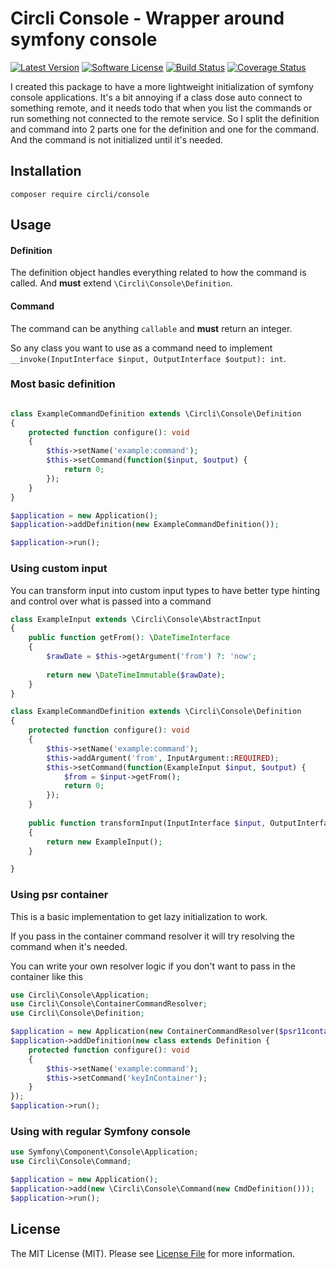 # Circli Console - Wrapper around symfony console

[![Latest Version](https://img.shields.io/github/release/circli/console.svg?style=flat-square)](https://github.com/circli/console/releases)
[![Software License](https://img.shields.io/badge/license-MIT-brightgreen.svg?style=flat-square)](LICENSE)
[![Build Status](https://github.com/circli/console/actions/workflows/unit-tests.yml/badge.svg)](https://github.com/circli/console/actions/workflows/unit-tests.yml)
[![Coverage Status](https://coveralls.io/repos/github/circli/console/badge.svg?branch=master)](https://coveralls.io/github/circli/console?branch=master)

I created this package to have a more lightweight initialization of symfony console applications.
It's a bit annoying if a class dose auto connect to something remote, and it needs todo that when you list the commands or run something not connected to the remote service.
So I split the definition and command into 2 parts one for the definition and one for the command. And the command is not initialized until it's needed.

## Installation

```
composer require circli/console
```

## Usage

#### Definition

The definition object handles everything related to how the command is called. And **must** extend `\Circli\Console\Definition`.

#### Command

The command can be anything `callable` and **must** return an integer.

So any class you want to use as a command need to implement `__invoke(InputInterface $input, OutputInterface $output): int`. 

### Most basic definition

```php

class ExampleCommandDefinition extends \Circli\Console\Definition
{
    protected function configure(): void
    {
        $this->setName('example:command');
        $this->setCommand(function($input, $output) {
            return 0;
        });
    }
}

$application = new Application();
$application->addDefinition(new ExampleCommandDefinition());

$application->run();
```

### Using custom input

You can transform input into custom input types to have better type hinting and control over what is passed into a command

```php
class ExampleInput extends \Circli\Console\AbstractInput
{
    public function getFrom(): \DateTimeInterface
    {
        $rawDate = $this->getArgument('from') ?: 'now';
        
        return new \DateTimeImmutable($rawDate);
    }
}

class ExampleCommandDefinition extends \Circli\Console\Definition
{
    protected function configure(): void
    {
        $this->setName('example:command');
        $this->addArgument('from', InputArgument::REQUIRED);
        $this->setCommand(function(ExampleInput $input, $output) {
            $from = $input->getFrom();
            return 0;
        });
    }
    
    public function transformInput(InputInterface $input, OutputInterface $output): InputInterface
    {
        return new ExampleInput();
    }

}
```

### Using psr container

This is a basic implementation to get lazy initialization to work.

If you pass in the container command resolver it will try resolving the command when it's needed.

You can write your own resolver logic if you don't want to pass in the container like this

```php
use Circli\Console\Application;
use Circli\Console\ContainerCommandResolver;
use Circli\Console\Definition;

$application = new Application(new ContainerCommandResolver($psr11container));
$application->addDefinition(new class extends Definition {
    protected function configure(): void
    {
        $this->setName('example:command');
        $this->setCommand('keyInContainer');
    }
});
$application->run();
```

### Using with regular Symfony console
```php
use Symfony\Component\Console\Application;
use Circli\Console\Command;

$application = new Application();
$application->add(new \Circli\Console\Command(new CmdDefinition()));
$application->run();
```

## License

The MIT License (MIT). Please see [License File](LICENSE) for more information.
